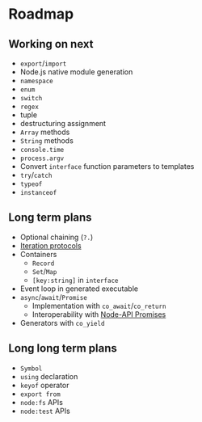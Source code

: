 # Roadmap

## Working on next

* `export`/`import`
* Node.js native module generation
* `namespace`
* `enum`
* `switch`
* `regex`
* tuple
* destructuring assignment
* `Array` methods
* `String` methods
* `console.time`
* `process.argv`
* Convert `interface` function parameters to templates
* `try`/`catch`
* `typeof`
* `instanceof`

## Long term plans

* Optional chaining (`?.`)
* [Iteration protocols](https://developer.mozilla.org/en-US/docs/Web/JavaScript/Reference/Iteration_protocols)
* Containers
  * `Record`
  * `Set`/`Map`
  * `[key:string]` in `interface`
* Event loop in generated executable
* `async`/`await`/`Promise`
  * Implementation with `co_await`/`co_return`
  * Interoperability with [Node-API Promises](https://nodejs.org/api/n-api.html#promises)
* Generators with `co_yield`

## Long long term plans

* `Symbol`
* `using` declaration
* `keyof` operator
* `export from`
* `node:fs` APIs
* `node:test` APIs
